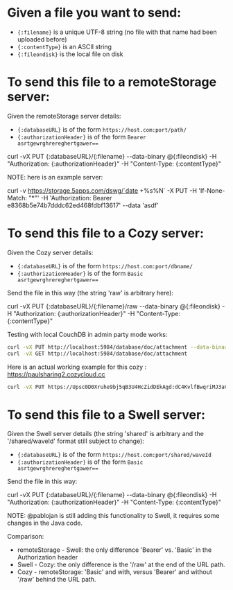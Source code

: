 # Given a file you want to send:

* `{:filename}` is a unique UTF-8 string (no file with that name had been uploaded before)
* `{:contentType}` is an ASCII string
* `{:fileondisk}` is the local file on disk

# To send this file to a remoteStorage server:

Given the remoteStorage server details:

* `{:databaseURL}` is of the form `https://host.com:port/path/`
* `{:authorizationHeader}` is of the form `Bearer asrtgewrghrereghertgawer==`

curl -vX PUT {:databaseURL}/{:filename}
    --data-binary @{:fileondisk}
    -H "Authorization: {:authorizationHeader}" -H "Content-Type: {:contentType}"

NOTE: here is an example server:

curl -v https://storage.5apps.com/dswg/`date +%s%N` -X PUT -H 'If-None-Match: "*"' -H 'Authorization: Bearer e8368b5e74b7dddc62ed468fdbf13617' --data 'asdf'

# To send this file to a Cozy server:

Given the Cozy server details:

* `{:databaseURL}` is of the form `https://host.com:port/dbname/`
* `{:authorizationHeader}` is of the form `Basic asrtgewrghrereghertgawer==`

Send the file in this way (the string 'raw' is arbitrary here):

curl -vX PUT {:databaseURL}/{:filename}/raw
    --data-binary @{:fileondisk}
    -H "Authorization: {:authorizationHeader}" -H "Content-Type: {:contentType}"
    
Testing with local CouchDB in admin party mode works:
````bash
curl -vX PUT http://localhost:5984/database/doc/attachment --data-binary @/usr/share/doc/nodejs/full-white-stripe.jpg -H "Content-Type: image/jpg"
curl -vX GET http://localhost:5984/database/doc/attachment
````

Here is an actual working example for this cozy : https://paulsharing2.cozycloud.cc
````bash
curl -vX PUT https://Upsc0D0Xruhe9bj5qB3U4HcZidDEkAgd:dC4KvlfBwqriMJ3aCAjG6qLddPkPgr5z@paulsharing2.cozycloud.cc/cozy/`date +%s%N`/raw --data-binary @<image_path> -H "Content-Type: image/jpg"
````

# To send this file to a Swell server:

Given the Swell server details (the string 'shared' is arbitrary and the '/shared/waveId' format still subject to change):

* `{:databaseURL}` is of the form `https://host.com:port/shared/waveId`
* `{:authorizationHeader}` is of the form `Basic asrtgewrghrereghertgawer==`

Send the file in this way:

curl -vX PUT {:databaseURL}/{:filename}
    --data-binary @{:fileondisk}
    -H "Authorization: {:authorizationHeader}" -H "Content-Type: {:contentType}"

NOTE: @pablojan is still adding this functionality to Swell, it requires some changes in the Java code.

Comparison:
* remoteStorage - Swell: the only difference 'Bearer' vs. 'Basic' in the Authorization header
* Swell - Cozy: the only difference is the '/raw' at the end of the URL path.
* Cozy - remoteStorage: 'Basic' and with, versus 'Bearer' and without '/raw' behind the URL path.
